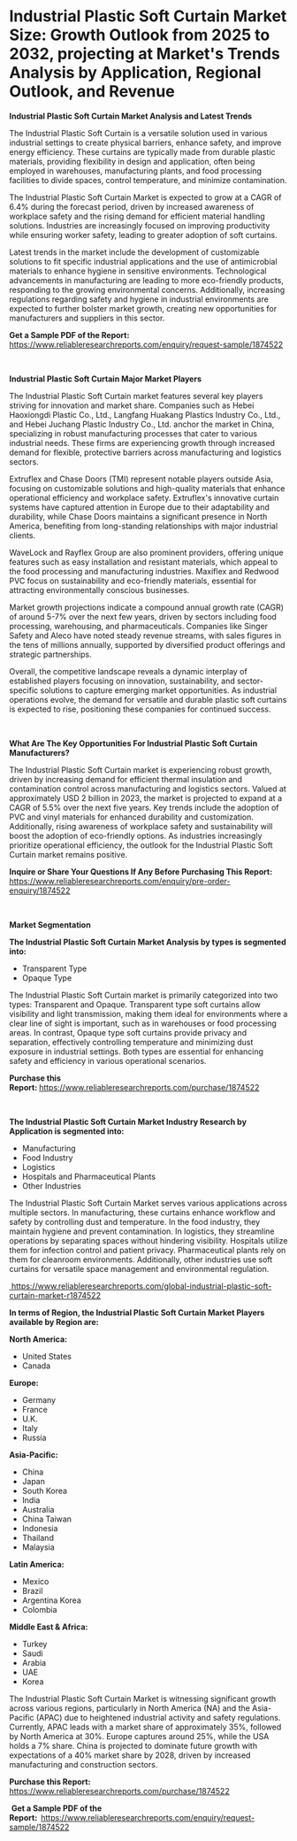<p><h1>Industrial Plastic Soft Curtain Market Size: Growth Outlook from 2025 to 2032, projecting at Market's Trends Analysis by Application, Regional Outlook, and Revenue</h1></p><p><strong>Industrial Plastic Soft Curtain Market Analysis and Latest Trends</strong></p>
<p><p>The Industrial Plastic Soft Curtain is a versatile solution used in various industrial settings to create physical barriers, enhance safety, and improve energy efficiency. These curtains are typically made from durable plastic materials, providing flexibility in design and application, often being employed in warehouses, manufacturing plants, and food processing facilities to divide spaces, control temperature, and minimize contamination.</p><p>The Industrial Plastic Soft Curtain Market is expected to grow at a CAGR of 6.4% during the forecast period, driven by increased awareness of workplace safety and the rising demand for efficient material handling solutions. Industries are increasingly focused on improving productivity while ensuring worker safety, leading to greater adoption of soft curtains. </p><p>Latest trends in the market include the development of customizable solutions to fit specific industrial applications and the use of antimicrobial materials to enhance hygiene in sensitive environments. Technological advancements in manufacturing are leading to more eco-friendly products, responding to the growing environmental concerns. Additionally, increasing regulations regarding safety and hygiene in industrial environments are expected to further bolster market growth, creating new opportunities for manufacturers and suppliers in this sector.</p></p>
<p><strong>Get a Sample PDF of the Report:&nbsp;</strong> <a href="https://www.reliableresearchreports.com/enquiry/request-sample/1874522?utm_campaign=115&utm_medium=2&utm_source=Github&utm_content=ia&utm_term=15042025&utm_id=industrial-plastic-soft-curtain">https://www.reliableresearchreports.com/enquiry/request-sample/1874522</a></p>
<p>&nbsp;</p>
<p><strong>Industrial Plastic Soft Curtain Major Market Players</strong></p>
<p><p>The Industrial Plastic Soft Curtain market features several key players striving for innovation and market share. Companies such as Hebei Haoxiongdi Plastic Co., Ltd., Langfang Huakang Plastics Industry Co., Ltd., and Hebei Juchang Plastic Industry Co., Ltd. anchor the market in China, specializing in robust manufacturing processes that cater to various industrial needs. These firms are experiencing growth through increased demand for flexible, protective barriers across manufacturing and logistics sectors.</p><p>Extruflex and Chase Doors (TMI) represent notable players outside Asia, focusing on customizable solutions and high-quality materials that enhance operational efficiency and workplace safety. Extruflex's innovative curtain systems have captured attention in Europe due to their adaptability and durability, while Chase Doors maintains a significant presence in North America, benefiting from long-standing relationships with major industrial clients.</p><p>WaveLock and Rayflex Group are also prominent providers, offering unique features such as easy installation and resistant materials, which appeal to the food processing and manufacturing industries. Maxiflex and Redwood PVC focus on sustainability and eco-friendly materials, essential for attracting environmentally conscious businesses.</p><p>Market growth projections indicate a compound annual growth rate (CAGR) of around 5-7% over the next few years, driven by sectors including food processing, warehousing, and pharmaceuticals. Companies like Singer Safety and Aleco have noted steady revenue streams, with sales figures in the tens of millions annually, supported by diversified product offerings and strategic partnerships.</p><p>Overall, the competitive landscape reveals a dynamic interplay of established players focusing on innovation, sustainability, and sector-specific solutions to capture emerging market opportunities. As industrial operations evolve, the demand for versatile and durable plastic soft curtains is expected to rise, positioning these companies for continued success.</p></p>
<p>&nbsp;</p>
<p><strong>What Are The Key Opportunities For Industrial Plastic Soft Curtain Manufacturers?</strong></p>
<p><p>The Industrial Plastic Soft Curtain market is experiencing robust growth, driven by increasing demand for efficient thermal insulation and contamination control across manufacturing and logistics sectors. Valued at approximately USD 2 billion in 2023, the market is projected to expand at a CAGR of 5.5% over the next five years. Key trends include the adoption of PVC and vinyl materials for enhanced durability and customization. Additionally, rising awareness of workplace safety and sustainability will boost the adoption of eco-friendly options. As industries increasingly prioritize operational efficiency, the outlook for the Industrial Plastic Soft Curtain market remains positive.</p></p>
<p><strong>Inquire or Share Your Questions If Any Before Purchasing This Report:</strong> <a href="https://www.reliableresearchreports.com/enquiry/pre-order-enquiry/1874522?utm_campaign=115&utm_medium=2&utm_source=Github&utm_content=ia&utm_term=15042025&utm_id=industrial-plastic-soft-curtain">https://www.reliableresearchreports.com/enquiry/pre-order-enquiry/1874522</a></p>
<p>&nbsp;</p>
<p><strong>Market Segmentation</strong></p>
<p><strong>The Industrial Plastic Soft Curtain Market Analysis by types is segmented into:</strong></p>
<p><ul><li>Transparent Type</li><li>Opaque Type</li></ul></p>
<p><p>The Industrial Plastic Soft Curtain market is primarily categorized into two types: Transparent and Opaque. Transparent type soft curtains allow visibility and light transmission, making them ideal for environments where a clear line of sight is important, such as in warehouses or food processing areas. In contrast, Opaque type soft curtains provide privacy and separation, effectively controlling temperature and minimizing dust exposure in industrial settings. Both types are essential for enhancing safety and efficiency in various operational scenarios.</p></p>
<p><strong>Purchase this Report:&nbsp;</strong><a href="https://www.reliableresearchreports.com/purchase/1874522?utm_campaign=115&utm_medium=2&utm_source=Github&utm_content=ia&utm_term=15042025&utm_id=industrial-plastic-soft-curtain">https://www.reliableresearchreports.com/purchase/1874522</a></p>
<p>&nbsp;</p>
<p><strong>The Industrial Plastic Soft Curtain Market Industry Research by Application is segmented into:</strong></p>
<p><ul><li>Manufacturing</li><li>Food Industry</li><li>Logistics</li><li>Hospitals and Pharmaceutical Plants</li><li>Other Industries</li></ul></p>
<p><p>The Industrial Plastic Soft Curtain Market serves various applications across multiple sectors. In manufacturing, these curtains enhance workflow and safety by controlling dust and temperature. In the food industry, they maintain hygiene and prevent contamination. In logistics, they streamline operations by separating spaces without hindering visibility. Hospitals utilize them for infection control and patient privacy. Pharmaceutical plants rely on them for cleanroom environments. Additionally, other industries use soft curtains for versatile space management and environmental regulation.</p></p>
<p><a href="https://www.reliableresearchreports.com/global-industrial-plastic-soft-curtain-market-r1874522?utm_campaign=115&utm_medium=2&utm_source=Github&utm_content=ia&utm_term=15042025&utm_id=industrial-plastic-soft-curtain">&nbsp;https://www.reliableresearchreports.com/global-industrial-plastic-soft-curtain-market-r1874522</a></p>
<p><strong>In terms of Region, the Industrial Plastic Soft Curtain Market Players available by Region are:</strong></p>
<p>
    <p> <strong> North America: </strong>
        <ul>
            <li>United States</li>
            <li>Canada</li>
        </ul>
        </p> 
    <p> <strong> Europe: </strong>
        <ul>
            <li>Germany</li>
            <li>France</li>
            <li>U.K.</li>
            <li>Italy</li>
            <li>Russia</li>
        </ul>
        </p> 
    <p> <strong> Asia-Pacific: </strong>
        <ul>
            <li>China</li>
            <li>Japan</li>
            <li>South Korea</li>
            <li>India</li>
            <li>Australia</li>
            <li>China Taiwan</li>
            <li>Indonesia</li>
            <li>Thailand</li>
            <li>Malaysia</li>
        </ul>
        </p> 
    <p> <strong> Latin America: </strong>
        <ul>
            <li>Mexico</li>
            <li>Brazil</li>
            <li>Argentina Korea</li>
            <li>Colombia</li>
        </ul>
        </p> 
    <p> <strong> Middle East & Africa: </strong>
        <ul>
            <li>Turkey</li>
            <li>Saudi</li>
            <li>Arabia</li>
            <li>UAE</li>
            <li>Korea</li>
        </ul>
    </p>
    </p>
<p><p>The Industrial Plastic Soft Curtain Market is witnessing significant growth across various regions, particularly in North America (NA) and the Asia-Pacific (APAC) due to heightened industrial activity and safety regulations. Currently, APAC leads with a market share of approximately 35%, followed by North America at 30%. Europe captures around 25%, while the USA holds a 7% share. China is projected to dominate future growth with expectations of a 40% market share by 2028, driven by increased manufacturing and construction sectors.</p></p>
<p><strong>Purchase this Report: </strong><a href="https://www.reliableresearchreports.com/purchase/1874522?utm_campaign=115&utm_medium=2&utm_source=Github&utm_content=ia&utm_term=15042025&utm_id=industrial-plastic-soft-curtain">https://www.reliableresearchreports.com/purchase/1874522</a></p>
<p>&nbsp;<strong>Get a Sample PDF of the Report:&nbsp;&nbsp;</strong><a href="https://www.reliableresearchreports.com/enquiry/request-sample/1874522?utm_campaign=115&utm_medium=2&utm_source=Github&utm_content=ia&utm_term=15042025&utm_id=industrial-plastic-soft-curtain">https://www.reliableresearchreports.com/enquiry/request-sample/1874522</a></p>
<p><strong></strong></p>
<p><p></p><p></p><p></p></p>